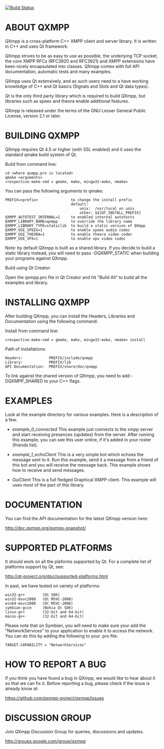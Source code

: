 [![Build Status](https://travis-ci.org/qxmpp-project/qxmpp.png)](https://travis-ci.org/qxmpp-project/qxmpp)

ABOUT QXMPP
===========

QXmpp is a cross-platform C++ XMPP client and server library. It is written
in C++ and uses Qt framework.

QXmpp strives to be as easy to use as possible, the underlying TCP socket,
the core XMPP RFCs (RFC3920 and RFC3921) and XMPP extensions have been
nicely encapsulated into classes. QXmpp comes with full API
documentation, automatic tests and many examples.

QXmpp uses Qt extensively, and as such users need to a have working knowledge
of C++ and Qt basics (Signals and Slots and Qt data types).

Qt is the only third party library which is required to build QXmpp, but
libraries such as speex and theora enable additional features.

QXmpp is released under the terms of the GNU Lesser General Public License,
version 2.1 or later.

BUILDING QXMPP
==============

QXmpp requires Qt 4.5 or higher (with SSL enabled) and it uses 
the standard qmake build system of Qt.

Build from command line:

    cd <where qxmpp.pro is located>
    qmake <arguments>
    <respective-make-cmd = gmake, make, mingw32-make, nmake>

You can pass the following arguments to qmake:

    PREFIX=<prefix>               to change the install prefix
                                  default:
                                      unix:  /usr/local on unix
                                      other: $$[QT_INSTALL_PREFIX]
    QXMPP_AUTOTEST_INTERNAL=1     to enabled internal autotests
    QXMPP_LIBRARY_NAME=qxmpp      to override the library name
    QXMPP_LIBRARY_TYPE=staticlib  to build a static version of QXmpp
    QXMPP_USE_SPEEX=1             to enable speex audio codec
    QXMPP_USE_THEORA=1            to enable theora video codec
    QXMPP_USE_VPX=1               to enable vpx video codec

Note: by default QXmpp is built as a shared library. If you decide to build
a static library instead, you will need to pass -DQXMPP_STATIC when building
your programs against QXmpp.

Build using Qt Creator:

Open the qxmpp.pro file in Qt Creator and hit "Build All" to build all
the examples and library.

INSTALLING QXMPP
================

After building QXmpp, you can install the Headers, Libraries 
and Documentation using the following command:

Install from command line:

    <respective-make-cmd = gmake, make, mingw32-make, nmake> install

Path of installations:

    Headers:            PREFIX/include/qxmpp
    Library:            PREFIX/lib
    API Documentation:  PREFIX/share/doc/qxmpp

To link against the shared version of QXmpp, you need to add -DQXMPP_SHARED
to your C++ flags.

EXAMPLES
========

Look at the example directory for various examples. Here is a description of 
a few.

* *example_0_connected*
This example just connects to the xmpp server and start receiving presences
(updates) from the server. After running this example, you can see this user
online, if it's added in your roster (friends list).

* *example_1_echoClient*
This is a very simple bot which echoes the message sent to it. Run this
example, send it a message from a friend of this bot and you will
receive the message back. This example shows how to receive and send messages.

* *GuiClient*
This is a full fledged Graphical XMPP client. This example will uses most of 
the part of this library.

DOCUMENTATION
=============

You can find the API documentation for the latest QXmpp version here:

http://doc.qxmpp.org/qxmpp-snapshot/

SUPPORTED PLATFORMS
===================

It should work on all the plaforms supported by Qt. For a complete list of
platforms support by Qt, see:

http://qt-project.org/doc/supported-platforms.html

In past, we have tested on variety of platforms:

    win32-g++        (Qt SDK)
    win32-msvc2008   (Qt MSVC-2008)
    win64-msvc2008   (Qt MSVC-2008)
    symbian-gcce     (Nokia Qt SDK)
    linux-g++        (32-bit and 64-bit)
    macos-g++        (32-bit and 64-bit)

Please note that on Symbian, you will need to make sure your add the
"NetworkServices" to your application to enable it to access the network.
You can do this by adding the following to your .pro file:

    TARGET.CAPABILITY = "NetworkServices"

HOW TO REPORT A BUG
===================

If you think you have found a bug in QXmpp, we would like to hear about
it so that we can fix it. Before reporting a bug, please check if the issue
is already know at:
 
https://github.com/qxmpp-project/qxmpp/issues

DISCUSSION GROUP
================

Join QXmpp Discussion Group for queries, discussions and updates.

http://groups.google.com/group/qxmpp
